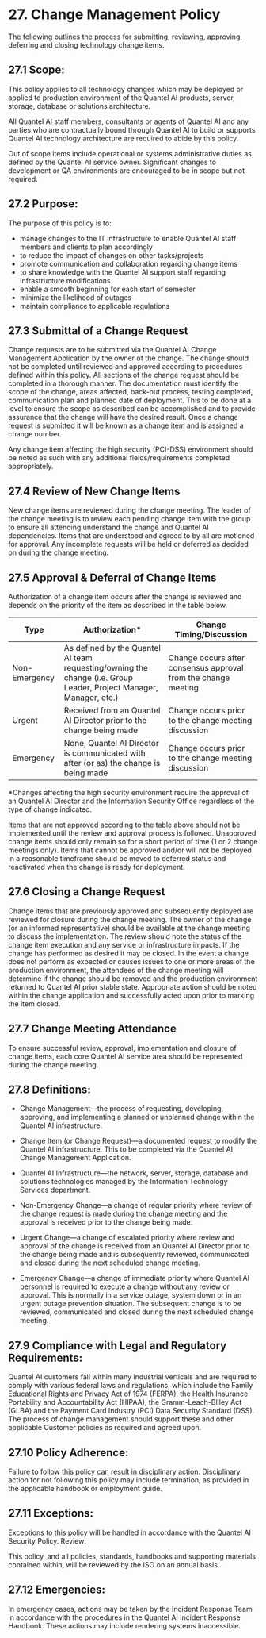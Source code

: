 # 27. Change Management Policy

The following outlines the process for submitting, reviewing, approving, deferring and closing technology change items.

## 27.1 Scope:

This policy applies to all technology changes which may be deployed or applied to production environment of the Quantel AI products, server, storage, database or solutions architecture.

All Quantel AI staff members, consultants or agents of Quantel AI and any parties who are contractually bound through Quantel AI to build or supports Quantel AI technology architecture are required to abide by this policy.

Out of scope items include operational or systems administrative duties as defined by the Quantel AI service owner. Significant changes to development or QA environments are encouraged to be in scope but not required.

## 27.2 Purpose:

The purpose of this policy is to:

 * manage changes to the IT infrastructure to enable Quantel AI staff members and clients to plan accordingly
 * to reduce the impact of changes on other tasks/projects
 * promote communication and collaboration regarding change items
 * to share knowledge with the Quantel AI support staff regarding infrastructure modifications
 * enable a smooth beginning for each start of semester
 * minimize the likelihood of outages
 * maintain compliance to applicable regulations

## 27.3 Submittal of a Change Request

Change requests are to be submitted via the Quantel AI Change Management Application by the owner of the change. The change should not be completed until reviewed and approved according to procedures defined within this policy. All sections of the change request should be completed in a thorough manner. The documentation must identify the scope of the change, areas affected, back-out process, testing completed, communication plan and planned date of deployment. This to be done at a level to ensure the scope as described can be accomplished and to provide assurance that the change will have the desired result. Once a change request is submitted it will be known as a change item and is assigned a change number.

Any change item affecting the high security (PCI-DSS) environment should be noted as such with any additional fields/requirements completed appropriately.

## 27.4 Review of New Change Items

New change items are reviewed during the change meeting. The leader of the change meeting is to review each pending change item with the group to ensure all attending understand the change and Quantel AI dependencies. Items that are understood and agreed to by all are motioned for approval. Any incomplete requests will be held or deferred as decided on during the change meeting.

## 27.5 Approval & Deferral of Change Items

Authorization of a change item occurs after the change is reviewed and depends on the priority of the item as described in the table below.

| Type	| Authorization*	| Change Timing/Discussion |
| ----- | --------------  | ------------------------ | 
| Non- Emergency 	| As defined by the Quantel AI team requesting/owning the change (i.e. Group Leader, Project Manager, Manager, etc.) 	| Change occurs after consensus approval from the change meeting |
| Urgent 	| Received from an Quantel AI Director prior to the change being made 	| Change occurs prior to the change meeting discussion |
| Emergency 	| None, Quantel AI Director is communicated with after (or as) the change is being made 	| Change occurs prior to the change meeting discussion |
*Changes affecting the high security environment require the approval of an Quantel AI Director and the Information Security Office regardless of the type of change indicated.

Items that are not approved according to the table above should not be implemented until the review and approval process is followed. Unapproved change items should only remain so for a short period of time (1 or 2 change meetings only). Items that cannot be approved and/or will not be deployed in a reasonable timeframe should be moved to deferred status and reactivated when the change is ready for deployment.

## 27.6 Closing a Change Request

Change items that are previously approved and subsequently deployed are reviewed for closure during the change meeting. The owner of the change (or an informed representative) should be available at the change meeting to discuss the implementation. The review should note the status of the change item execution and any service or infrastructure impacts. If the change has performed as desired it may be closed. In the event a change does not perform as expected or causes issues to one or more areas of the production environment, the attendees of the change meeting will determine if the change should be removed and the production environment returned to Quantel AI prior stable state. Appropriate action should be noted within the change application and successfully acted upon prior to marking the item closed.

## 27.7 Change Meeting Attendance

To ensure successful review, approval, implementation and closure of change items, each core Quantel AI service area should be represented during the change meeting.

## 27.8 Definitions:

 * Change Management—the process of requesting, developing, approving, and implementing a planned or unplanned change within the Quantel AI infrastructure.

 * Change Item (or Change Request)—a documented request to modify the Quantel AI infrastructure. This to be completed via the Quantel AI Change Management Application.

 * Quantel AI Infrastructure—the network, server, storage, database and solutions technologies managed by the Information Technology Services department.

 * Non-Emergency Change—a change of regular priority where review of the change request is made during the change meeting and the approval is received prior to the change being made.

 * Urgent Change—a change of escalated priority where review and approval of the change is received from an Quantel AI Director prior to the change being made and is subsequently reviewed, communicated and closed during the next scheduled change meeting.

 * Emergency Change—a change of immediate priority where Quantel AI personnel is required to execute a change without any review or approval. This is normally in a service outage, system down or in an urgent outage prevention situation. The subsequent change is to be reviewed, communicated and closed during the next scheduled change meeting.

## 27.9 Compliance with Legal and Regulatory Requirements:

Quantel AI customers fall within many industrial verticals and are required to comply with various  federal laws and regulations, which include the Family Educational Rights and Privacy Act of 1974 (FERPA), the Health Insurance Portability and Accountability Act (HIPAA), the Gramm-Leach-Bliley Act (GLBA) and the Payment Card Industry (PCI) Data Security Standard (DSS). The process of change management should support these and other applicable Customer policies as required and agreed upon.

## 27.10 Policy Adherence:

Failure to follow this policy can result in disciplinary action. Disciplinary action for not following this policy may include termination, as provided in the applicable handbook or employment guide.

## 27.11 Exceptions:

Exceptions to this policy will be handled in accordance with the Quantel AI Security Policy.
Review:

This policy, and all policies, standards, handbooks and supporting materials contained within, will be reviewed by the ISO on an annual basis.

## 27.12 Emergencies:

In emergency cases, actions may be taken by the Incident Response Team in accordance with the procedures in the Quantel AI Incident Response Handbook. These actions may include rendering systems inaccessible.
